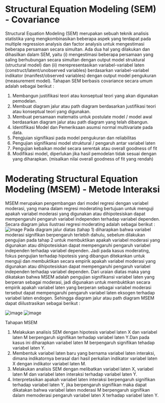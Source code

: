 # Structural Equation Modeling (SEM) - Covariance
Structural Equation Modeling (SEM) merupakan sebuah teknik analisis statistika yang mengkombinasikan beberapa aspek yang  terdapat  pada multiple  regression  analysis dan factor analysis untuk mengestimasi  beberapa  persamaan  secara simultan. Ada dua hal yang dilakukan dan dihasilkan dalam SEM, yaitu (i) mengestimasi beberapa persamaan yang saling berhubungan secara simultan dengan  output  model  struktural (structural  model) dan  (ii)  merepresentasikan  variabel-variabel laten (construct/latent/unobserved variables) berdasarkan variabel-variabel indikator (manifest/observed variables) dengan output model pengukuran (measurement model).
Tahapan SEM berbasis covariance secara umum adalah sebagai berikut :
1. Membangun justifikasi teori atau konseptual teori yang akan digunakan pemodelan.
2. Membuat diagram jalur atau path diagram berdasarkan justifikasi teori atau konseptual teori yang digunakan.
3. Membuat persamaan matematis untuk postulate model / model awal berdasarkan diagram jalur atau path diagram yang telah dibangun.
4. Identifikasi Model dan Pemeriksaan asumsi normal multivariate pada data.
5. Pengjuian signifikasi pada model pengukuran dan reliabilitas
6. Pengujian signifikansi model struktural / pengaruh antar variabel laten
7. Pengujian kebaikan model secara serentak atau overall goodness of fit
8. Modifikasi model, diperlukan jika hasil pemodelan tidak sesuai dengan yang diharapkan. (misalkan nilai overall goodness of fit yang rendah)

# Moderating Structural Equation Modeling (MSEM) - Metode Interaksi
MSEM merupakan pengembangan dari model regresi dengan variabel moderasi, yang mana dalam regresi moderating bertujuan untuk menguji apakah variabel moderasi yang digunakan atau dihipotesiskan dapat mempengaruhi pengaruh variabel independen terhadap variabel dependen. Secara diagram jalus ilustrasi regresi moderating adalah sebagai berikut :
![image](https://user-images.githubusercontent.com/36166387/81020778-cbdfcd00-8e93-11ea-8620-e8913d4e91c2.png)
Pada diagram jalur diatas (tahap 1) diharapkan bahwa variabel moderasi signifikan berpengaruh terlebih dahulu, sebelum dilakukan pengujian pada tahap 2 untuk membuktikan apakah variabel moderasi yang digunakan atau dihipotesiskan dapat mempengaruhi pengaruh variabel independen terhadap variabel dependen. Jadi pada kasus moderating, fokus pengujian terhadap hipotesis yang dibangun ditekankan untuk menguji dan membuktikan secara empirik apakah variabel moderasi yang digunakan atau dihipotesiskan dapat mempengaruhi pengaruh variabel independen terhadap variabel dependen. Dari uraian diatas maka yang dikatakan bahwa MSEM adalah pengujian signifikansi variabel laten yang berperan sebagai moderasi, jadi digunakan untuk membuktikan secara empirik apakah variabel laten yang berperan sebagai variabel moderasi tersebut dapat mempengaruhi pengaruh variabel laten eksogen terhadap variabel laten endogen. Sehingga diagram jalur atau path diagram MSEM dapat diilustrasikan sebagai berikut :

![image](https://user-images.githubusercontent.com/36166387/81025139-e0c25d80-8e9f-11ea-8e3a-8e2860ca5f7d.png)
![image](https://user-images.githubusercontent.com/36166387/81024964-54b03600-8e9f-11ea-9d7b-cc268d5dfa22.png)

Tahapan MSEM
1. Melakukan analisis SEM dengan hipotesis variabel laten X dan variabel laten M berpengaruh signifikan terhadap variabel laten Y.Dan pada kasus ini diharapkan variabel laten M berpengaruh signifikan tehadap variabel laten Y.
2. Membentuk variabel laten baru yang bernama variabel laten interaksi, dimana indikatornya berasal dari hasil perkalian indikator variabel laten X dengan indikator variabel laten M.
3. Melakukan analisis SEM dengan melibatkan variabel laten X, variabel laten M dan variabel laten interaksi terhadap variabel laten Y.
4. Interpretasikan apakah variabel laten interaksi berpengaruh signifikan terhadap variabel laten Y, jika berpengaruh signifikan maka dapat dikatakan bahwa variabel laten moderasi M berpengaruh signifikan dalam memoderasi pengaruh variabel laten X terhadap variabel laten Y.
